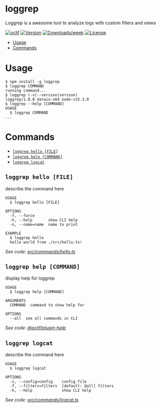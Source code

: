 loggrep
=======

Loggrep is a awesome tool to analyze logs with custom filters and views

[![oclif](https://img.shields.io/badge/cli-oclif-brightgreen.svg)](https://oclif.io)
[![Version](https://img.shields.io/npm/v/loggrep.svg)](https://npmjs.org/package/loggrep)
[![Downloads/week](https://img.shields.io/npm/dw/loggrep.svg)](https://npmjs.org/package/loggrep)
[![License](https://img.shields.io/npm/l/loggrep.svg)](https://github.com/ericksprengel/loggrep/blob/master/package.json)

<!-- toc -->
* [Usage](#usage)
* [Commands](#commands)
<!-- tocstop -->
# Usage
<!-- usage -->
```sh-session
$ npm install -g loggrep
$ loggrep COMMAND
running command...
$ loggrep (-v|--version|version)
loggrep/1.0.0 darwin-x64 node-v15.3.0
$ loggrep --help [COMMAND]
USAGE
  $ loggrep COMMAND
...
```
<!-- usagestop -->
# Commands
<!-- commands -->
* [`loggrep hello [FILE]`](#loggrep-hello-file)
* [`loggrep help [COMMAND]`](#loggrep-help-command)
* [`loggrep logcat`](#loggrep-logcat)

## `loggrep hello [FILE]`

describe the command here

```
USAGE
  $ loggrep hello [FILE]

OPTIONS
  -f, --force
  -h, --help       show CLI help
  -n, --name=name  name to print

EXAMPLE
  $ loggrep hello
  hello world from ./src/hello.ts!
```

_See code: [src/commands/hello.ts](https://github.com/ericksprengel/loggrep/blob/v1.0.0/src/commands/hello.ts)_

## `loggrep help [COMMAND]`

display help for loggrep

```
USAGE
  $ loggrep help [COMMAND]

ARGUMENTS
  COMMAND  command to show help for

OPTIONS
  --all  see all commands in CLI
```

_See code: [@oclif/plugin-help](https://github.com/oclif/plugin-help/blob/v3.2.2/src/commands/help.ts)_

## `loggrep logcat`

describe the command here

```
USAGE
  $ loggrep logcat

OPTIONS
  -c, --config=config    config file
  -f, --filters=filters  [default: @all] filters
  -h, --help             show CLI help
```

_See code: [src/commands/logcat.ts](https://github.com/ericksprengel/loggrep/blob/v1.0.0/src/commands/logcat.ts)_
<!-- commandsstop -->
